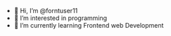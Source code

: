- 👋 Hi, I’m @forntuser11
- 👀 I’m interested in programming 
- 🌱 I’m currently learning Frontend web Development 
  

<!---
forntuser11/forntuser11 is a ✨ special ✨ repository because its `README.md` (this file) appears on your GitHub profile.
You can click the Preview link to take a look at your changes.
--->
